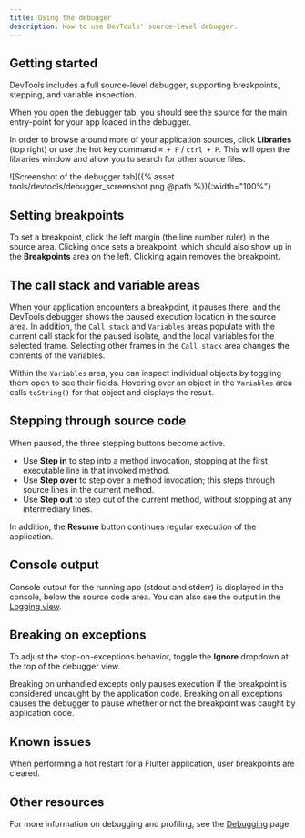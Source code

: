 ```yaml
---
title: Using the debugger
description: How to use DevTools' source-level debugger.
---
```



## Getting started

DevTools includes a full source-level debugger, supporting
breakpoints, stepping, and variable inspection.

When you open the debugger tab, you should see the source for the main
entry-point for your app loaded in the debugger.

In order to browse around more of your application sources, click **Libraries**
(top right) or use the hot key command `⌘ + P` / `ctrl + P`. This will open the
libraries window and allow you to search for other source files.

![Screenshot of the debugger tab]({% asset tools/devtools/debugger_screenshot.png @path %}){:width="100%"}

## Setting breakpoints

To set a breakpoint, click the left margin (the line number ruler)
in the source area. Clicking once sets a breakpoint, which should
also show up in the **Breakpoints** area on the left. Clicking
again removes the breakpoint.

## The call stack and variable areas

When your application encounters a breakpoint, it pauses there,
and the DevTools debugger shows the paused execution location
in the source area. In addition, the `Call stack` and `Variables`
areas populate with the current call stack for the paused isolate,
and the local variables for the selected frame. Selecting other
frames in the `Call stack` area changes the contents of the variables.

Within the `Variables` area, you can inspect individual objects by
toggling them open to see their fields. Hovering over an object
in the `Variables` area calls `toString()` for that object and
displays the result.

## Stepping through source code

When paused, the three stepping buttons become active.

* Use **Step in** to step into a method invocation, stopping at
  the first executable line in that invoked method.
* Use **Step over** to step over a method invocation;
  this steps through source lines in the current method.
* Use **Step out** to step out of the current method,
  without stopping at any intermediary lines.

In addition, the **Resume** button continues regular
execution of the application.

## Console output

Console output for the running app (stdout and stderr) is
displayed in the console, below the source code area.
You can also see the output in the [Logging view][].

## Breaking on exceptions

To adjust the stop-on-exceptions behavior, toggle the
**Ignore** dropdown at the top of the debugger view.

Breaking on unhandled excepts only pauses execution if the
breakpoint is considered uncaught by the application code.
Breaking on all exceptions causes the debugger to pause
whether or not the breakpoint was caught by application code.

## Known issues

When performing a hot restart for a Flutter application,
user breakpoints are cleared.

[Logging view]: /docs/development/tools/devtools/logging

## Other resources

For more information on debugging and profiling, see the
[Debugging][] page.

[Debugging]: /docs/testing/debugging
